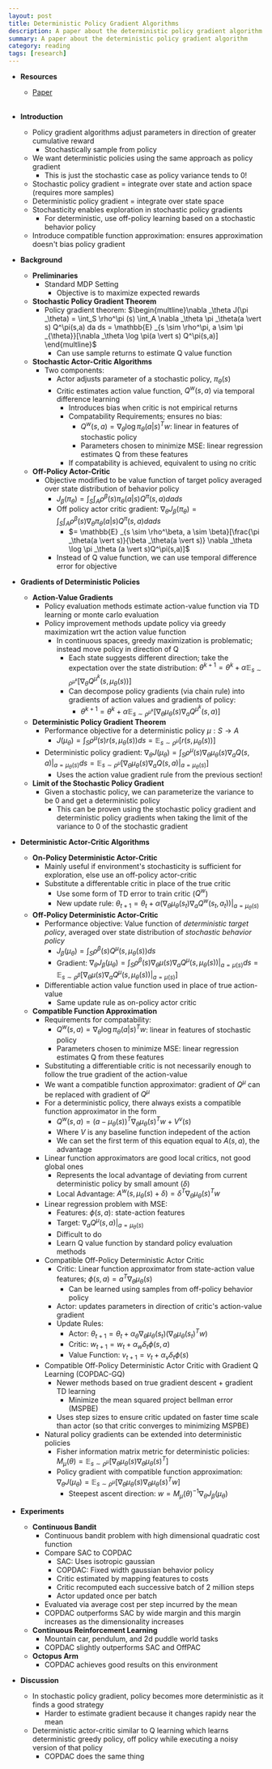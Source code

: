 ```yaml
---
layout: post
title: Deterministic Policy Gradient Algorithms
description: A paper about the deterministic policy gradient algorithm
summary: A paper about the deterministic policy gradient algorithm
category: reading
tags: [research]
---
```


* **Resources**
    - [Paper](https://proceedings.mlr.press/v32/silver14.pdf)
<br><br/>

* **Introduction**
    * Policy gradient algorithms adjust parameters in direction of greater cumulative reward
        * Stochastically sample from policy
    * We want deterministic policies using the same approach as policy gradient
        * This is just the stochastic case as policy variance tends to 0!
    * Stochastic policy gradient = integrate over state and action space (requires more samples)
    * Deterministic policy gradient = integrate over state space
    * Stochasticity enables exploration in stochastic policy gradients
        * For deterministic, use off-policy learning based on a stochastic behavior policy
    * Introduce compatible function approximation: ensures approximation doesn't bias policy gradient
* **Background**
    * **Preliminaries**
        * Standard MDP Setting
            * Objective is to maximize expected rewards
    * **Stochastic Policy Gradient Theorem**
        * Policy gradient theorem: $\begin{multline}\nabla _\theta J(\pi _\theta) = \int_S \rho^\pi (s) \int_A \nabla _\theta \pi _\theta(a \vert s) Q^\pi(s,a) da ds = \mathbb{E} _{s \sim \rho^\pi, a \sim \pi _{\theta}}[\nabla _\theta \log \pi(a \vert s) Q^\pi(s,a)] \end{multline}$
            * Can use sample returns to estimate Q value function 
    * **Stochastic Actor-Critic Algorithms**
        * Two components:
            * Actor adjusts parameter of a stochastic policy, $\pi _\theta(s)$
            * Critic estimates action value function, $Q^w(s,a)$ via temporal difference learning
                * Introduces bias when critic is not empirical returns
                * Compatability Requirements; ensures no bias:
                    * $Q^w(s,a) = \nabla _\theta \log \pi _\theta(a\vert s)^Tw$: linear in features of stochastic policy
                    * Parameters chosen to minimize MSE: linear regression estimates Q from these features
                * If compatability is achieved, equivalent to using no critic
    * **Off-Policy Actor-Critic**
        * Objective modified to be value function of target policy averaged over state distribution of behavior policy
            * $J _\beta (\pi _\theta) = \int_S \int_A \rho^\beta(s) \pi _\theta(a\vert s) Q^\pi(s,a)dads$
            * Off policy actor critic gradient: $\nabla _\theta J _\beta (\pi _\theta) = \int_S \int_A \rho^\beta(s) \nabla _\theta \pi _\theta(a\vert s) Q^\pi(s,a)dads$
                * $= \mathbb{E} _{s \sim \rho^\beta, a \sim \beta}[\frac{\pi _\theta(a \vert s)}{\beta _\theta(a \vert s)} \nabla _\theta \log \pi _\theta (a \vert s)Q^\pi(s,a)]$
            * Instead of Q value function, we can use temporal difference error for objective
* **Gradients of Deterministic Policies**
    * **Action-Value Gradients**
        * Policy evaluation methods estimate action-value function via TD learning or monte carlo evaluation
        * Policy improvement methods update policy via greedy maximization wrt the action value function
            * In continuous spaces, greedy maximization is problematic; instead move policy in direction of Q
                * Each state suggests different direction; take the expectation over the state distribution: $\theta^{k+1} = \theta^{k} + \alpha \mathbb{E} _{s \sim \rho^{\mu^k}}[\nabla _\theta Q^{\mu^k}(s,\mu _\theta(s))]$
                * Can decompose policy gradients (via chain rule) into gradients of action values and gradients of policy:
                    * $\theta^{k+1} = \theta^{k} + \alpha \mathbb{E} _{s \sim \rho^{\mu^k}}[\nabla _\theta \mu _\theta(s) \nabla_a Q^{\mu^k}(s,a)]$
    * **Deterministic Policy Gradient Theorem**
        * Performance objective for a deterministic policy $\mu: S \rightarrow A$
            * $J(\mu _\theta) = \int_S \rho^\mu(s) r(s, \mu _\theta (s))ds = \mathbb{E} _{s \sim \rho^{\mu}}[r(s, \mu _\theta (s))]$
        * Deterministic policy gradient: $\nabla _\theta J(\mu _\theta) = \int_S \rho^\mu(s) \nabla _\theta \mu _\theta(s) \nabla_a Q(s,a) \vert _{a = \mu _\theta(s)}ds = \mathbb{E} _{s \sim \rho^{\mu}}[\nabla _\theta \mu _\theta(s) \nabla_a Q(s,a) \vert _{a = \mu _\theta(s)}]$
            * Uses the action value gradient rule from the previous section!
    * **Limit of the Stochastic Policy Gradient**
        * Given a stochastic policy, we can parameterize the variance to be 0 and get a deterministic policy
            * This can be proven using the stochastic policy gradient and deterministic policy gradients when taking the limit of the variance to 0 of the stochastic gradient
* **Deterministic Actor-Critic Algorithms**
    * **On-Policy Deterministic Actor-Critic**
        * Mainly useful if environment's stochasticity is sufficient for exploration, else use an off-policy actor-critic
        * Substitute a differentable critic in place of the true critic
            * Use some form of TD error to train critic ($Q^w$)
            * New update rule: $\theta _{t+1} = \theta_t + \alpha(\nabla _\theta \mu _\theta(s_t) \nabla_a Q^w (s_t, a_t)) \vert _{a = \mu _\theta(s)}$
    * **Off-Policy Deterministic Actor-Critic**
        * Performance objective: Value function of *deterministic target policy*, averaged over state distribution of *stochastic behavior policy*
            * $J _\beta (\mu _\theta) = \int _S \rho ^\beta (s) Q^\mu(s, \mu _\theta(s))ds$
            * Gradient: $\nabla _\theta J _\beta (\mu _\theta)  = \int _S \rho^\beta (s) \nabla _\theta \mu(s) \nabla _a Q^\mu(s, \mu _\theta(s)) \vert _{a = \mu(s)}ds = \mathbb{E} _{s \sim \rho^\beta} [\nabla _\theta \mu(s) \nabla _a Q^\mu(s, \mu _\theta(s)) \vert _{a = \mu(s)}]$
        * Differentiable action value function used in place of true action-value
            * Same update rule as on-policy actor critic
    * **Compatible Function Approximation**
        * Requirements for compatability:
            * $Q^w(s,a) = \nabla _\theta \log \pi _\theta(a\vert s)^Tw$: linear in features of stochastic policy
            * Parameters chosen to minimize MSE: linear regression estimates Q from these features
        * Substituting a differentiable critic is not necessarily enough to follow the true gradient of the action-value
        * We want a compatible function approximator: gradient of $Q^\mu$ can be replaced with gradient of $Q^\mu$
        * For a deterministic policy, there always exists a compatible function approximator in the form
            * $Q^w(s,a) = (a - \mu _\theta(s))^T \nabla _\theta \mu _\theta(s)^T w+ V^v(s)$
            * Where $V$ is any baseline function indepedent of the action
            * We can set the first term of this equation equal to $A(s,a)$, the advantage
        * Linear function approximators are good local critics, not good global ones
            * Represents the local advantage of deviating from current deterministic policy by small amount ($\delta$)
            * Local Advantage: $A^w(s, \mu _\theta(s) + \delta) = \delta^T \nabla _\theta \mu _\theta(s)^T w$
        * Linear regression problem with MSE:
            * Features: $\phi(s,a)$: state-action features
            * Target: $\nabla _a Q^\mu (s,a) \vert _{a = \mu _\theta(s)}$
            * Difficult to do
            * Learn Q value function by standard policy evaluation methods
        * Compatible Off-Policy Deterministic Actor Critic
            * Critic: Linear function approximator from state-action value features; $\phi(s,a) = a^T \nabla _\theta \mu _\theta(s)$
                * Can be learned using samples from off-policy behavior policy
            * Actor: updates parameters in direction of critic's action-value gradient
            * Update Rules:
                * Actor: $\theta _{t+1} = \theta _{t} + \alpha _\theta \nabla _\theta \mu _\theta(s_t)(\nabla _\theta \mu _\theta (s_t)^T w)$
                * Critic: $w _{t+1} = w_t + \alpha_w \delta_t \phi(s,a)$
                * Value Function: $v _{t+1} = v_t + \alpha_v \delta_t \phi(s)$
        * Compatible Off-Policy Deterministic Actor Critic with Gradient Q Learning (COPDAC-GQ)
            * Newer methods based on true gradient descent + gradient TD learning
                * Minimize the mean squared project bellman error (MSPBE)
            * Uses step sizes to ensure critic updated on faster time scale than actor (so that critic converges to minimizing MSPBE)
        * Natural policy gradients can be extended into deterministic policies
            * Fisher information matrix metric for deterministic policies: $M _\mu (\theta) = \mathbb{E} _{s \sim \rho^\mu}[\nabla _\theta \mu _\theta(s)\nabla _\theta \mu _\theta(s)^T]$
            * Policy gradient with compatible function approximation: $\nabla _\theta J(\mu _\theta) = \mathbb{E} _{s \sim \rho^\mu}[\nabla _\theta \mu _\theta(s)\nabla _\theta \mu _\theta(s)^T w]$
                * Steepest ascent direction: $w = M _\mu(\theta)^{-1}\nabla _\theta J _\beta(\mu _\theta)$
* **Experiments**
    * **Continuous Bandit**
        * Continuous bandit problem with high dimensional quadratic cost function
        * Compare SAC to COPDAC
            * SAC: Uses isotropic gaussian
            * COPDAC: Fixed width gaussian behavior policy
            * Critic estimated by mapping features to costs
            * Critic recomputed each successive batch of 2 million steps
            * Actor updated once per batch
        * Evaluated via average cost per step incurred by the mean
        * COPDAC outperforms SAC by wide margin and this margin increases as the dimensionality increases
    * **Continuous Reinforcement Learning**
        * Mountain car, pendulum, and 2d puddle world tasks
        * COPDAC slightly outperforms SAC and OffPAC
    * **Octopus Arm**
        * COPDAC achieves good results on this environment
* **Discussion**
    * In stochastic policy gradient, policy becomes more deterministic as it finds a good strategy
        * Harder to estimate gradient because it changes rapidy near the mean
    * Deterministic actor-critic similar to Q learning which learns deterministic greedy policy, off policy while executing a noisy version of that policy
        * COPDAC does the same thing
